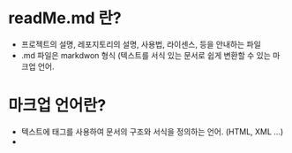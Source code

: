 # readMe.md 란?

- 프로젝트의 설명, 레포지토리의 설명, 사용법, 라이센스, 등을 안내하는 파일
- .md 파일은 markdwon 형식 (텍스트를 서식 있는 문서로 쉽게 변환할 수 있는 마크업 언어.

# 마크업 언어란?

- 텍스트에 태그를 사용하여 문서의 구조와 서식을 정의하는 언어. (HTML, XML ...)
- 
